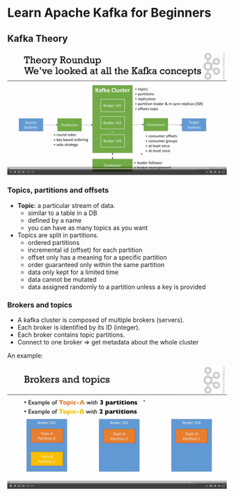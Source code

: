 # Learn Apache Kafka for Beginners

## Kafka Theory

![kafka overview](./kafka_overview.png)

### Topics, partitions and offsets

- __Topic__: a particular stream of data.
  - similar to a table in a DB
  - defined by a name
  - you can have as many topics as you want
- Topics are split in partitions.
  - ordered partitions
  - incremental id (offset) for each partition
  - offset only has a meaning for a specific partition
  - order guaranteed only within the same partition
  - data only kept for a limited time
  - data cannot be mutated
  - data assigned randomly to a partition unless a key is provided

### Brokers and topics

- A kafka cluster is composed of multiple brokers (servers).
- Each broker is identified by its ID (integer).
- Each broker contains topic partitions.
- Connect to one broker => get metadata about the whole cluster

An example:

![brokers and topics](./brokers_and_topics.png)
